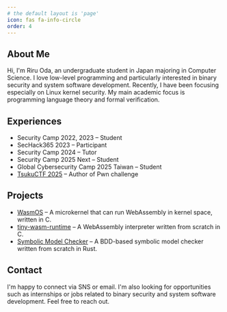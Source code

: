 ```yaml
---
# the default layout is 'page'
icon: fas fa-info-circle
order: 4
---
```


## About Me

Hi, I'm Riru Oda, an undergraduate student in Japan majoring in Computer Science. I love low-level programming and particularly interested in binary security and system software development. Recently, I have been focusing especially on Linux kernel security. My main academic focus is programming language theory and formal verification.

## Experiences

- Security Camp 2022, 2023 – Student
- SecHack365 2023 – Participant
- Security Camp 2024 – Tutor
- Security Camp 2025 Next – Student
- Global Cybersecurity Camp 2025 Taiwan – Student 
- [TsukuCTF 2025](https://ctftime.org/event/2769/) – Author of Pwn challenge  

## Projects
- [WasmOS](https://github.com/r1ru/WasmOS) – A microkernel that can run WebAssembly in kernel space, written in C.
- [tiny-wasm-runtime](https://github.com/r1ru/tiny-wasm-runtime) – A WebAssembly interpreter written from scratch in C.
- [Symbolic Model Checker](https://github.com/r1ru/model-checker-from-scratch) – A BDD-based symbolic model checker written from scratch in Rust.

## Contact

I'm happy to connect via SNS or email. I'm also looking for opportunities such as internships or jobs related to binary security and system software development. Feel free to reach out.